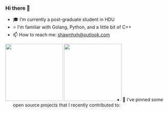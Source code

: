 ### Hi there 👋

- 🎓 I’m currently a post-graduate student in HDU
- ⭐️ I'm familiar with Golang, Python, and a little bit of C++
- 📫 How to reach me: shawnhxh@outlook.com

<a href="https://github.com/ShawnHXH">
  <img align="left" height=180px src="https://github-readme-stats.vercel.app/api?username=ShawnHXH&show_icons=true&count_private=true" />
</a>
<a href="https://github.com/ShawnHXH">
  <img align="left" height=180px src="https://github-readme-stats.vercel.app/api/top-langs/?username=ShawnHXH&langs_count=10&hide=html,shell,cmake,css,freemarker" />
</a>

<br /><br /><br /><br /><br /><br /><br /><br /><br />

- 🌱 I've pinned some open source projects that I recently contributed to:
